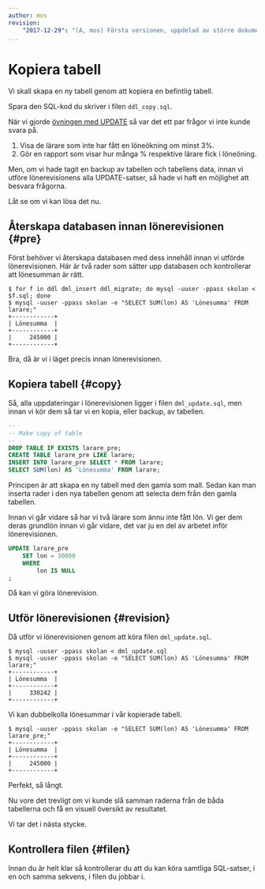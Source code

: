 ```yaml
---
author: mos
revision:
    "2017-12-29": "(A, mos) Första versionen, uppdelad av större dokument."
...
```

Kopiera tabell
==================================

Vi skall skapa en ny tabell genom att kopiera en befintlig tabell.

Spara den SQL-kod du skriver i filen `ddl_copy.sql`.

När vi gjorde [övningen med UPDATE](./uppdatera-varden-i-rader) så var det ett par frågor vi inte kunde svara på.

1. Visa de lärare som inte har fått en löneökning om minst 3%.
1. Gör en rapport som visar hur många % respektive lärare fick i löneöning.

Men, om vi hade tagit en backup av tabellen och tabellens data, innan vi utföre lönerevisionens alla UPDATE-satser, så hade vi haft en möjlighet att besvara frågorna.

Låt se om vi kan lösa det nu.



Återskapa databasen innan lönerevisionen {#pre}
----------------------------------

Först behöver vi återskapa databasen med dess innehåll innan vi utförde lönerevisionen. Här är två rader som sätter upp databasen och kontrollerar att lönesumman är rätt.

```text
$ for f in ddl dml_insert ddl_migrate; do mysql -uuser -ppass skolan < $f.sql; done
$ mysql -uuser -ppass skolan -e "SELECT SUM(lon) AS 'Lönesumma' FROM larare;"
+------------+
| Lönesumma  |
+------------+
|     245000 |
+------------+
```

Bra, då är vi i läget precis innan lönerevisionen.



Kopiera tabell {#copy}
----------------------------------

Så, alla uppdateringar i lönerevisionen ligger i filen `dml_update.sql`, men innan vi kör dem så tar vi en kopia, eller backup, av tabellen.

```sql
--
-- Make copy of table
--
DROP TABLE IF EXISTS larare_pre;
CREATE TABLE larare_pre LIKE larare;
INSERT INTO larare_pre SELECT * FROM larare;
SELECT SUM(lon) AS 'Lönesumma' FROM larare;  
```

Principen är att skapa en ny tabell med den gamla som mall. Sedan kan man inserta rader i den nya tabellen genom att selecta dem från den gamla tabellen.

Innan vi går vidare så har vi två lärare som ännu inte fått lön. Vi ger dem deras grundlön innan vi går vidare, det var ju en del av arbetet inför lönerevisionen.

```sql
UPDATE larare_pre
    SET lon = 30000
    WHERE
        lon IS NULL
;
```

Då kan vi göra lönerevision.



Utför lönerevisionen {#revision}
----------------------------------

Då utför vi lönerevisionen genom att köra filen `dml_update.sql`.

```text
$ mysql -uuser -ppass skolan < dml_update.sql
$ mysql -uuser -ppass skolan -e "SELECT SUM(lon) AS 'Lönesumma' FROM larare;"
+------------+
| Lönesumma  |
+------------+
|     330242 |
+------------+
```

Vi kan dubbelkolla lönesummar i vår kopierade tabell.

```text
$ mysql -uuser -ppass skolan -e "SELECT SUM(lon) AS 'Lönesumma' FROM larare_pre;"
+------------+
| Lönesumma  |
+------------+
|     245000 |
+------------+
```

Perfekt, så långt.

Nu vore det trevligt om vi kunde slå samman raderna från de båda tabellerna och få en visuell översikt av resultatet.

Vi tar det i nästa stycke.



Kontrollera filen {#filen}
----------------------------------

Innan du är helt klar så kontrollerar du att du kan köra samtliga SQL-satser, i en och samma sekvens, i filen du jobbar i.
